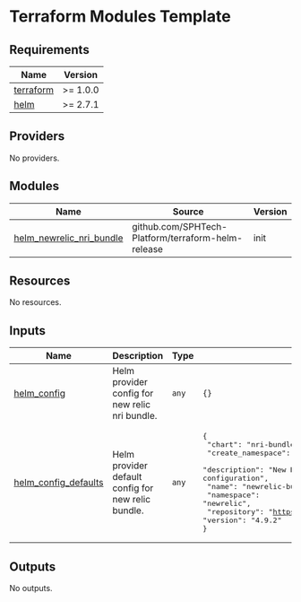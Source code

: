 # Terraform Modules Template

<!-- BEGIN_TF_DOCS -->
## Requirements

| Name | Version |
|------|---------|
| <a name="requirement_terraform"></a> [terraform](#requirement\_terraform) | >= 1.0.0 |
| <a name="requirement_helm"></a> [helm](#requirement\_helm) | >= 2.7.1 |

## Providers

No providers.

## Modules

| Name | Source | Version |
|------|--------|---------|
| <a name="module_helm_newrelic_nri_bundle"></a> [helm\_newrelic\_nri\_bundle](#module\_helm\_newrelic\_nri\_bundle) | github.com/SPHTech-Platform/terraform-helm-release | init |

## Resources

No resources.

## Inputs

| Name | Description | Type | Default | Required |
|------|-------------|------|---------|:--------:|
| <a name="input_helm_config"></a> [helm\_config](#input\_helm\_config) | Helm provider config for new relic nri bundle. | `any` | `{}` | no |
| <a name="input_helm_config_defaults"></a> [helm\_config\_defaults](#input\_helm\_config\_defaults) | Helm provider default config for new relic bundle. | `any` | <pre>{<br>  "chart": "nri-bundle",<br>  "create_namespace": true,<br>  "description": "New Relic NRI bundle helm Chart deployment configuration",<br>  "name": "newrelic-bundle",<br>  "namespace": "newrelic",<br>  "repository": "https://helm-charts.newrelic.com",<br>  "version": "4.9.2"<br>}</pre> | no |

## Outputs

No outputs.
<!-- END_TF_DOCS -->
